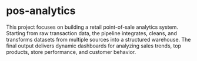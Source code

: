 # pos-analytics
This project focuses on building a retail point-of-sale analytics system. Starting from raw transaction data, the pipeline integrates, cleans, and transforms datasets from multiple sources into a structured warehouse. The final output delivers dynamic dashboards for analyzing sales trends, top products, store performance, and customer behavior.
